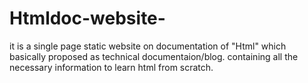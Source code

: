 # Htmldoc-website-
it is a single page static website on documentation of "Html" which basically proposed as technical documentaion/blog. containing all the necessary information to learn html from scratch.
